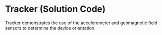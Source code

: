 Tracker (Solution Code)
========================

Tracker demonstrates the use of the accelerometer and geomagnetic field
sensors to  determine the device orientation.

